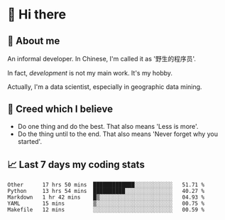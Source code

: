 # 👋 Hi there

## :speech_balloon: About me

An informal developer. In Chinese, I'm called it as '野生的程序员'.

In fact, _development_ is not my main work. It's my hobby.

Actually, I'm a data scientist, especially in geographic data mining.

## :see_no_evil: Creed which I believe

- Do one thing and do the best. That also means 'Less is more'.
- Do the thing until to the end. That also means 'Never forget why you started'.

## :chart_with_upwards_trend: Last 7 days my coding stats

<!--START_SECTION:waka-->
```text
Other      17 hrs 50 mins  █████████████░░░░░░░░░░░░   51.71 % 
Python     13 hrs 54 mins  ██████████░░░░░░░░░░░░░░░   40.27 % 
Markdown   1 hr 42 mins    █▒░░░░░░░░░░░░░░░░░░░░░░░   04.93 % 
YAML       15 mins         ▒░░░░░░░░░░░░░░░░░░░░░░░░   00.75 % 
Makefile   12 mins         ░░░░░░░░░░░░░░░░░░░░░░░░░   00.59 % 
```
<!--END_SECTION:waka-->
